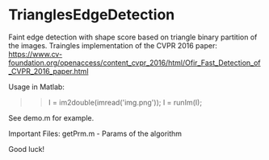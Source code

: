 TrianglesEdgeDetection
======================

Faint edge detection with shape score based on triangle binary partition of the images.
Traingles implementation of the CVPR 2016 paper:
https://www.cv-foundation.org/openaccess/content_cvpr_2016/html/Ofir_Fast_Detection_of_CVPR_2016_paper.html

Usage in Matlab:

>> I  = im2double(imread('img.png'));
>> I = runIm(I);

See demo.m for example.

Important Files:
getPrm.m - Params of the algorithm

Good luck!

